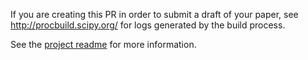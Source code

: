 If you are creating this PR in order to submit a draft of your paper,
see http://procbuild.scipy.org/ for logs generated by the build
process.

See the [project readme](https://github.com/scipy-conference/scipy_proceedings#build-your-paper)
for more information.
